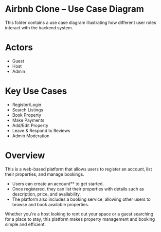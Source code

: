 # Airbnb Clone – Use Case Diagram

This folder contains a use case diagram illustrating how different user roles interact with the backend system.

# Actors
- Guest
- Host
- Admin

# Key Use Cases
- Register/Login
- Search Listings
- Book Property
- Make Payments
- Add/Edit Property
- Leave & Respond to Reviews
- Admin Moderation


# Overview

This is a web-based platform that allows users to register an account, list their properties, and manage bookings.

- Users can create an account** to get started.
- Once registered, they can list their properties with details such as description, price, and availability.
- The platform also includes a booking service, allowing other users to browse and book available properties.

Whether you're a host looking to rent out your space or a guest searching for a place to stay, this platform makes property management and booking simple and efficient.
